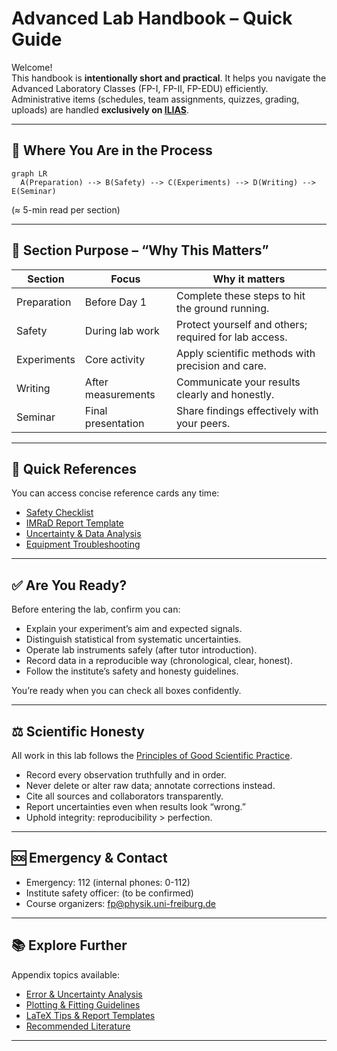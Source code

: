 # Advanced Lab Handbook – Quick Guide

Welcome!  
This handbook is **intentionally short and practical**. It helps you navigate the Advanced Laboratory Classes (FP-I, FP-II, FP-EDU) efficiently.  
Administrative items (schedules, team assignments, quizzes, grading, uploads) are handled **exclusively on [ILIAS](https://ilias.uni-freiburg.de/goto.php/crs/4019573)**.

---

## 🧭 Where You Are in the Process
```{mermaid}
graph LR
  A(Preparation) --> B(Safety) --> C(Experiments) --> D(Writing) --> E(Seminar)
```
(≈ 5-min read per section)

---

## 🎯 Section Purpose – “Why This Matters”

| Section | Focus | Why it matters |
| --- | --- | --- |
| Preparation | Before Day 1 | Complete these steps to hit the ground running. |
| Safety | During lab work | Protect yourself and others; required for lab access. |
| Experiments | Core activity | Apply scientific methods with precision and care. |
| Writing | After measurements | Communicate your results clearly and honestly. |
| Seminar | Final presentation | Share findings effectively with your peers. |

---

## 🧩 Quick References

You can access concise reference cards any time:
- [Safety Checklist](appendix/quick-reference)
- [IMRaD Report Template](appendix/quick-reference)
- [Uncertainty & Data Analysis](appendix/data-analysis/uncertainty)
- [Equipment Troubleshooting](appendix/quick-reference)

---

## ✅ Are You Ready?

Before entering the lab, confirm you can:
- Explain your experiment’s aim and expected signals.
- Distinguish statistical from systematic uncertainties.
- Operate lab instruments safely (after tutor introduction).
- Record data in a reproducible way (chronological, clear, honest).
- Follow the institute’s safety and honesty guidelines.

You’re ready when you can check all boxes confidently.

---

## ⚖️ Scientific Honesty

All work in this lab follows the [Principles of Good Scientific Practice](https://www.physik.uni-freiburg.de/redlichkeit-en).
- Record every observation truthfully and in order.
- Never delete or alter raw data; annotate corrections instead.
- Cite all sources and collaborators transparently.
- Report uncertainties even when results look “wrong.”
- Uphold integrity: reproducibility > perfection.

---

## 🆘 Emergency & Contact
- Emergency: 112 (internal phones: 0-112)
- Institute safety officer: (to be confirmed)
- Course organizers: fp@physik.uni-freiburg.de

---

## 📚 Explore Further

Appendix topics available:
- [Error & Uncertainty Analysis](appendix/data-analysis/uncertainty)
- [Plotting & Fitting Guidelines](appendix/data-analysis/overview)
- [LaTeX Tips & Report Templates](appendix/templates)
- [Recommended Literature](appendix/library)

---
